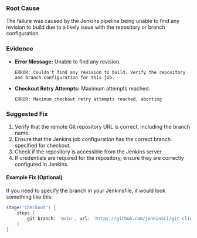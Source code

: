 ### Root Cause
The failure was caused by the Jenkins pipeline being unable to find any revision to build due to a likely issue with the repository or branch configuration.

### Evidence
*   **Error Message:** Unable to find any revision.
    ```
    ERROR: Couldn't find any revision to build. Verify the repository and branch configuration for this job.
    ```
*   **Checkout Retry Attempts:** Maximum attempts reached.
    ```
    ERROR: Maximum checkout retry attempts reached, aborting
    ```

### Suggested Fix
1. Verify that the remote Git repository URL is correct, including the branch name.
2. Ensure that the Jenkins job configuration has the correct branch specified for checkout.
3. Check if the repository is accessible from the Jenkins server.
4. If credentials are required for the repository, ensure they are correctly configured in Jenkins.

#### Example Fix (Optional)
If you need to specify the branch in your Jenkinsfile, it would look something like this:
```groovy
stage('Checkout') {
    steps {
        git branch: 'main', url: 'https://github.com/jenkinsci/git-client-plugin.git'
    }
}
```
